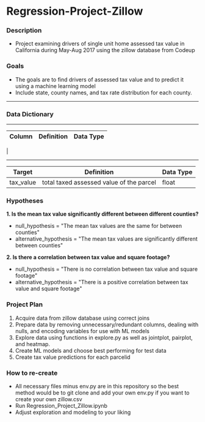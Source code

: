 # Regression-Project-Zillow
### Description 
- Project examining drivers of single unit home assessed tax value in California during May-Aug 2017 using the zillow database from Codeup

### Goals
- The goals are to find drivers of assessed tax value and to predict it using a machine learning model
- Include state, county names, and tax rate distribution for each county.
---------------------------------
### Data Dictionary
---
| Column | Definition | Data Type |
| ----- | ----- | ----- |
|

---------------------------------------------------
| Target | Definition | Data Type |
| ----- | ----- | ----- |
|tax_value|total taxed assessed value of the parcel| float |

### Hypotheses
**1. Is the mean tax value significantly different between different counties?**
- null_hypothesis = "The mean tax values are the same for between counties"
- alternative_hypothesis = "The mean tax values are significantly different between counties"

**2. Is there a correlation between tax value and square footage?**
- null_hypothesis = "There is no correlation between tax value and square footage"
- alternative_hypothesis = "There is a positive correlation between tax value and square footage"

### Project Plan
1. Acquire data from zillow database using correct joins
2. Prepare data by removing unnecessary/redundant columns, dealing with nulls, and encoding variables for use with ML models
3. Explore data using functions in explore.py as well as jointplot, pairplot, and heatmap.
4. Create ML models and choose best performing for test data
5. Create tax value predictions for each parcelid 

### How to re-create
- All necessary files minus env.py are in this repository so the best method would be to git clone and add your own env.py if you want to create your own zillow.csv
- Run Regression_Project_Zillow.ipynb
- Adjust exploration and modeling to your liking
